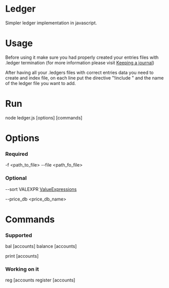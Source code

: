 # Ledger
Simpler ledger implementation in javascript.

# Usage
Before using it make sure you had properly created your entries files with .ledger termination (for more information please visit [Keeping a journal](https://www.ledger-cli.org/3.0/doc/ledger3.html#Keeping-a-Journal))

After having all your .ledgers files with correct entries data you need to create and index file, on each line put the directive "!include " and the name of the ledger file you want to add.

# Run
node ledger.js [options] [commands]

# Options
### Required 
  -f <path_to_file>
  --file <path_fo_file>

### Optional 
  --sort VALEXPR [ValueExpressions](https://www.ledger-cli.org/3.0/doc/ledger3.html#Value-Expressions)
  
  --price_db <price_db_name>
  
# Commands 
### Supported
  bal [accounts]
  balance [accounts]
  
  print [accounts]
  
### Working on it
  reg [accounts
  register [accounts]
  
